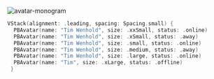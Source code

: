 ![avatar-monogram](https://github.com/powerhome/playbook-swift/assets/54749071/77813f19-0bfb-416d-8183-d57bff5b1dd4)

```swift
VStack(alignment: .leading, spacing: Spacing.small) {
  PBAvatar(name: "Tim Wenhold", size: .xxSmall, status: .online)
  PBAvatar(name: "Tim Wenhold", size: .xSmall, status: .away)
  PBAvatar(name: "Tim Wenhold", size: .small, status: .online)
  PBAvatar(name: "Tim Wenhold", size: .medium, status: .away)
  PBAvatar(name: "Tim Wenhold", size: .large, status: .online)
  PBAvatar(name: "Tim", size: .xLarge, status: .offline)
 }
```
